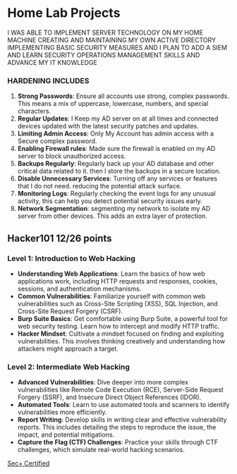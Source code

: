 # Home Lab Projects

 I WAS ABLE TO IMPLEMENT SERVER TECHNOLOGY ON MY HOME MACHINE CREATING AND MAINTAINING MY OWN ACTIVE DIRECTORY IMPLEMENTING BASIC SECURITY MEASURES AND I PLAN TO ADD A SIEM AND LEARN SECURITY OPERATIONS MANAGEMENT SKILLS AND ADVANCE MY IT KNOWLEDGE

### HARDENING INCLUDES
1. **Strong Passwords**: Ensure all accounts use strong, complex passwords. This means a mix of uppercase, lowercase, numbers, and special characters.
2. **Regular Updates**: I Keep my AD server on at all times and connected devices updated with the latest security patches and updates.
3. **Limiting Admin Access**: Only My Account has admin access with a Secure complex password.
4. **Enabling Firewall rules**: Made sure the firewall is enabled on my AD server to block unauthorized access.
5. **Backups Regularly**: Regularly back up your AD database and other critical data related to it. then I store the backups in a secure location.
6. **Disable Unnecessary Services**: Turning off any services or features that I do not need. reducing the potential attack surface.
7. **Monitoring Logs**: Regularly checking the event logs for any unusual activity, this can help you detect potential security issues early.
8. **Network Segmentation**: segmenting my network to isolate my AD server from other devices. This adds an extra layer of protection.

## Hacker101 12/26 points

### Level 1: Introduction to Web Hacking
- **Understanding Web Applications**: Learn the basics of how web applications work, including HTTP requests and responses, cookies, sessions, and authentication mechanisms.
- **Common Vulnerabilities**: Familiarize yourself with common web vulnerabilities such as Cross-Site Scripting (XSS), SQL Injection, and Cross-Site Request Forgery (CSRF).
- **Burp Suite Basics**: Get comfortable using Burp Suite, a powerful tool for web security testing. Learn how to intercept and modify HTTP traffic.
- **Hacker Mindset**: Cultivate a mindset focused on finding and exploiting vulnerabilities. This involves thinking creatively and understanding how attackers might approach a target.

### Level 2: Intermediate Web Hacking
- **Advanced Vulnerabilities**: Dive deeper into more complex vulnerabilities like Remote Code Execution (RCE), Server-Side Request Forgery (SSRF), and Insecure Direct Object References (IDOR).
- **Automated Tools**: Learn to use automated tools and scanners to identify vulnerabilities more efficiently.
- **Report Writing**: Develop skills in writing clear and effective vulnerability reports. This includes detailing the steps to reproduce the issue, the impact, and potential mitigations.
- **Capture the Flag (CTF) Challenges**: Practice your skills through CTF challenges, which simulate real-world hacking scenarios.

[Sec+ Certified](https://github.com/Treyking55/Readme/blob/main/CompTIA%20Security%2B%20ce%20certificate.pdf)
